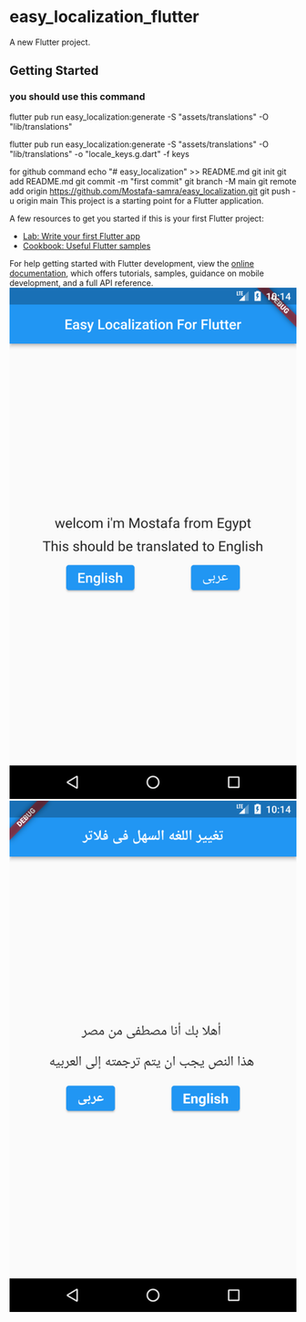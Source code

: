 # easy_localization_flutter

A new Flutter project.

## Getting Started


<h3>you should use this command</h3>
<ui>
flutter pub run easy_localization:generate -S "assets/translations" -O "lib/translations"


flutter pub run easy_localization:generate -S "assets/translations" -O "lib/translations" -o "locale_keys.g.dart" -f keys

</ui>

for github command 
<ui>echo "# easy_localization" >> README.md
git init
git add README.md
git commit -m "first commit"
git branch -M main
git remote add origin https://github.com/Mostafa-samra/easy_localization.git
git push -u origin main
</ui>
This project is a starting point for a Flutter application.

A few resources to get you started if this is your first Flutter project:

- [Lab: Write your first Flutter app](https://docs.flutter.dev/get-started/codelab)
- [Cookbook: Useful Flutter samples](https://docs.flutter.dev/cookbook)

For help getting started with Flutter development, view the
[online documentation](https://docs.flutter.dev/), which offers tutorials,
samples, guidance on mobile development, and a full API reference.
![photo 1](/assets/photo/Screenshot_1671394495.png)
![photo 2](/assets/photo/Screenshot_1671394500.png)
